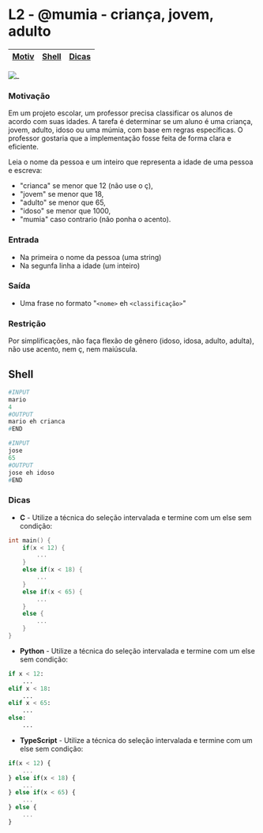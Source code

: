 # L2 - @mumia - criança, jovem, adulto

[Motiv](#motivação) | [Shell](#shell) | [Dicas](#dicas) 
-- | -- | --

![_](https://raw.githubusercontent.com/qxcodefup/arcade/master/base/mumia/cover.jpg)

###  Motivação

Em um projeto escolar, um professor precisa classificar os alunos de acordo com suas idades. A tarefa é determinar se um aluno é uma criança, jovem, adulto, idoso ou uma múmia, com base em regras específicas. O professor gostaria que a implementação fosse feita de forma clara e eficiente.

Leia o nome da pessoa e um inteiro que representa a idade de uma pessoa e escreva:

* "crianca" se menor que 12 (não use o ç),
* "jovem" se menor que 18,
* "adulto" se menor que 65,
* "idoso" se menor que 1000,
* "mumia" caso contrario (não ponha o acento).

### Entrada

- Na primeira o nome da pessoa (uma string)
- Na segunfa linha a idade (um inteiro)

### Saída 

- Uma frase no formato "`<nome>` eh `<classificação>`"


### Restrição

Por simplificações, não faça flexão de gênero (idoso, idosa, adulto, adulta), não use acento, nem ç, nem maiúscula.

## Shell

``` py
#INPUT
mario
4
#OUTPUT
mario eh crianca
#END

#INPUT
jose
65
#OUTPUT
jose eh idoso
#END
```

### Dicas

- **C** - Utilize a técnica do seleção intervalada e termine com um else sem condição:
```c
int main() {
    if(x < 12) {
        ...
    }  
    else if(x < 18) {
        ...
    }  
    else if(x < 65) {
        ...
    }  
    else {
        ...
    }
}
```

- **Python** - Utilize a técnica do seleção intervalada e termine com um else sem condição:
``` python
if x < 12:
    ...
elif x < 18:
    ...
elif x < 65:
    ...
else:
    ...
```
- **TypeScript** - Utilize a técnica do seleção intervalada e termine com um else sem condição:

``` ts
if(x < 12) {
    ...
} else if(x < 18) {
    ...
} else if(x < 65) {
    ...
} else {
    ...
}
```
